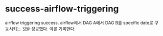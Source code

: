 # success-airflow-triggering
airflow triggering success.
airflow에서 DAG A에서 DAG B를 specific date로 구동시키는 것을 성공했다.
이를 기록한다. 
